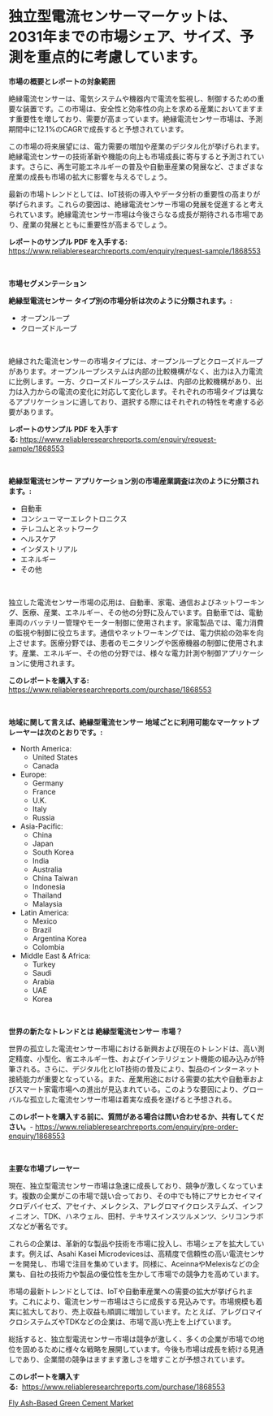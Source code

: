 <p><h1>独立型電流センサーマーケットは、2031年までの市場シェア、サイズ、予測を重点的に考慮しています。</h1></p><p><strong>市場の概要とレポートの対象範囲</strong></p>
<p><p>絶縁電流センサーは、電気システムや機器内で電流を監視し、制御するための重要な装置です。この市場は、安全性と効率性の向上を求める産業においてますます重要性を増しており、需要が高まっています。絶縁電流センサー市場は、予測期間中に12.1%のCAGRで成長すると予想されています。</p><p>この市場の将来展望には、電力需要の増加や産業のデジタル化が挙げられます。絶縁電流センサーの技術革新や機能の向上も市場成長に寄与すると予測されています。さらに、再生可能エネルギーの普及や自動車産業の発展など、さまざまな産業の成長も市場の拡大に影響を与えるでしょう。</p><p>最新の市場トレンドとしては、IoT技術の導入やデータ分析の重要性の高まりが挙げられます。これらの要因は、絶縁電流センサー市場の発展を促進すると考えられています。絶縁電流センサー市場は今後さらなる成長が期待される市場であり、産業の発展とともに重要性が高まるでしょう。</p></p>
<p><strong>レポートのサンプル PDF を入手する:</strong> <a href="https://www.reliableresearchreports.com/enquiry/request-sample/1868553">https://www.reliableresearchreports.com/enquiry/request-sample/1868553</a></p>
<p>&nbsp;</p>
<p><strong>市場セグメンテーション</strong></p>
<p><strong>絶縁型電流センサー タイプ別の市場分析は次のように分類されます。:</strong></p>
<p><ul><li>オープンループ</li><li>クローズドループ</li></ul></p>
<p>&nbsp;</p>
<p><p>絶縁された電流センサーの市場タイプには、オープンループとクローズドループがあります。オープンループシステムは内部の比較機構がなく、出力は入力電流に比例します。一方、クローズドループシステムは、内部の比較機構があり、出力は入力からの電流の変化に対応して変化します。それぞれの市場タイプは異なるアプリケーションに適しており、選択する際にはそれぞれの特性を考慮する必要があります。</p></p>
<p><strong>レポートのサンプル PDF を入手する:</strong>&nbsp;<a href="https://www.reliableresearchreports.com/enquiry/request-sample/1868553">https://www.reliableresearchreports.com/enquiry/request-sample/1868553</a></p>
<p>&nbsp;</p>
<p><strong> 絶縁型電流センサー アプリケーション別の市場産業調査は次のように分類されます。:</strong></p>
<p><ul><li>自動車</li><li>コンシューマーエレクトロニクス</li><li>テレコムとネットワーク</li><li>ヘルスケア</li><li>インダストリアル</li><li>エネルギー</li><li>その他</li></ul></p>
<p>&nbsp;</p>
<p><p>独立した電流センサー市場の応用は、自動車、家電、通信およびネットワーキング、医療、産業、エネルギー、その他の分野に及んでいます。自動車では、電動車両のバッテリー管理やモーター制御に使用されます。家電製品では、電力消費の監視や制御に役立ちます。通信やネットワーキングでは、電力供給の効率を向上させます。医療分野では、患者のモニタリングや医療機器の制御に使用されます。産業、エネルギー、その他の分野では、様々な電力計測や制御アプリケーションに使用されます。</p></p>
<p><strong>このレポートを購入する:</strong>&nbsp; <a href="https://www.reliableresearchreports.com/purchase/1868553">https://www.reliableresearchreports.com/purchase/1868553</a></p>
<p>&nbsp;</p>
<p><strong>地域に関して言えば、絶縁型電流センサー 地域ごとに利用可能なマーケットプレーヤーは次のとおりです。:</strong></p>
<p><ul>
    <li>
        North America:
        <ul>
            <li>United States</li>
            <li>Canada</li>
        </ul>
    </li>
    <li>
        Europe:
        <ul>
            <li>Germany</li>
            <li>France</li>
            <li>U.K.</li>
            <li>Italy</li>
            <li>Russia</li>
        </ul>
    </li>
    <li>
        Asia-Pacific:
        <ul>
            <li>China</li>
            <li>Japan</li>
            <li>South Korea</li>
            <li>India</li>
            <li>Australia</li>
            <li>China Taiwan</li>
            <li>Indonesia</li>
            <li>Thailand</li>
            <li>Malaysia</li>
        </ul>
    </li>
    <li>
        Latin America:
        <ul>
            <li>Mexico</li>
            <li>Brazil</li>
            <li>Argentina Korea</li>
            <li>Colombia</li>
        </ul>
    </li>
    <li>
        Middle East & Africa:
        <ul>
            <li>Turkey</li>
            <li>Saudi</li>
            <li>Arabia</li>
            <li>UAE</li>
            <li>Korea</li>
        </ul>
    </li>
    </ul></p>
<p>&nbsp;</p>
<p><strong>世界の新たなトレンドとは 絶縁型電流センサー 市場？</strong></p>
<p><p>世界の孤立した電流センサー市場における新興および現在のトレンドは、高い測定精度、小型化、省エネルギー性、およびインテリジェント機能の組み込みが特筆される。さらに、デジタル化とIoT技術の普及により、製品のインターネット接続能力が重要となっている。また、産業用途における需要の拡大や自動車およびスマート家電市場への進出が見込まれている。このような要因により、グローバルな孤立した電流センサー市場は着実な成長を遂げると予想される。</p></p>
<p><strong>このレポートを購入する前に、質問がある場合は問い合わせるか、共有してください。</strong>- <a href="https://www.reliableresearchreports.com/enquiry/pre-order-enquiry/1868553">https://www.reliableresearchreports.com/enquiry/pre-order-enquiry/1868553</a></p>
<p>&nbsp;</p>
<p><strong>主要な市場プレーヤー</strong></p>
<p><p>現在、独立型電流センサー市場は急速に成長しており、競争が激しくなっています。複数の企業がこの市場で競い合っており、その中でも特にアサヒカセイマイクロデバイセズ、アセイナ、メレクシス、アレグロマイクロシステムズ、インフィニオン、TDK、ハネウェル、田村、テキサスインスツルメンツ、シリコンラボズなどが著名です。</p><p>これらの企業は、革新的な製品や技術を市場に投入し、市場シェアを拡大しています。例えば、Asahi Kasei Microdevicesは、高精度で信頼性の高い電流センサーを開発し、市場で注目を集めています。同様に、AceinnaやMelexisなどの企業も、自社の技術力や製品の優位性を生かして市場での競争力を高めています。</p><p>市場の最新トレンドとしては、IoTや自動車産業への需要の拡大が挙げられます。これにより、電流センサー市場はさらに成長する見込みです。市場規模も着実に拡大しており、売上収益も順調に増加しています。たとえば、アレグロマイクロシステムズやTDKなどの企業は、市場で高い売上を上げています。</p><p>総括すると、独立型電流センサー市場は競争が激しく、多くの企業が市場での地位を固めるために様々な戦略を展開しています。今後も市場は成長を続ける見通しであり、企業間の競争はますます激しさを増すことが予想されています。</p></p>
<p><strong>このレポートを購入する:</strong>&nbsp;&nbsp;<a href="https://www.reliableresearchreports.com/purchase/1868553">https://www.reliableresearchreports.com/purchase/1868553</a></p>
<p><p><a href="https://fuschia-pecorino-a6d.notion.site/Fly-Ash-Based-Green-Cement-Market-Size-Global-Industry-Overview-Market-Segmentation-and-Forecast--dc1e3b70ec7a41259e451c258057a489">Fly Ash-Based Green Cement Market</a></p></p>